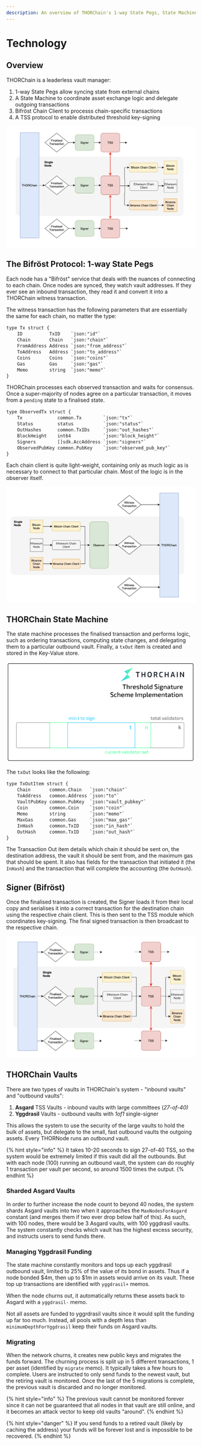 ```yaml
---
description: An overview of THORChain's 1-way State Pegs, State Machine and TSS Protocol.
---
```


# Technology

## Overview

THORChain is a leaderless vault manager:

1. 1-way State Pegs allow syncing state from external chains
2. A State Machine to coordinate asset exchange logic and delegate outgoing transactions
3. Bifröst Chain Client to processs chain-specific transactions
4. A TSS protocol to enable distributed threshold key-signing

![How THORChain works](<../.gitbook/assets/image (3).png>)

## The Bifröst Protocol: 1-way State Pegs

Each node has a "Bifröst" service that deals with the nuances of connecting to each chain. Once nodes are synced, they watch vault addresses. If they ever see an inbound transaction, they read it and convert it into a THORChain witness transaction.

The witness transaction has the following parameters that are essentially the same for each chain, no matter the type:

```
type Tx struct {
	ID          TxID    `json:"id"`
	Chain       Chain   `json:"chain"`
	FromAddress Address `json:"from_address"`
	ToAddress   Address `json:"to_address"`
	Coins       Coins   `json:"coins"`
	Gas         Gas     `json:"gas"`
	Memo        string  `json:"memo"`
}
```

THORChain processes each observed transaction and waits for consensus. Once a super-majority of nodes agree on a particular transaction, it moves from a `pending` state to a finalised state.

```
type ObservedTx struct {
	Tx             common.Tx        `json:"tx"`
	Status         status           `json:"status"`
	OutHashes      common.TxIDs     `json:"out_hashes"` 
	BlockHeight    int64            `json:"block_height"`
	Signers        []sdk.AccAddress `json:"signers"` 
	ObservedPubKey common.PubKey    `json:"observed_pub_key"`
}
```

Each chain client is quite light-weight, containing only as much logic as is necessary to connect to that particular chain. Most of the logic is in the observer itself.

![](<../.gitbook/assets/image (6).png>)

## THORChain State Machine

The state machine processes the finalised transaction and performs logic, such as ordering transactions, computing state changes, and delegating them to a particular outbound vault. Finally, a `txOut` item is created and stored in the Key-Value store.

![](<../.gitbook/assets/image (7).png>)

The `txOut` looks like the following:

```
type TxOutItem struct {
	Chain       common.Chain   `json:"chain"`
	ToAddress   common.Address `json:"to"`
	VaultPubKey common.PubKey  `json:"vault_pubkey"`
	Coin        common.Coin    `json:"coin"`
	Memo        string         `json:"memo"`
	MaxGas      common.Gas     `json:"max_gas"`
	InHash      common.TxID    `json:"in_hash"`
	OutHash     common.TxID    `json:"out_hash"`
}
```

The Transaction Out item details which chain it should be sent on, the destination address, the vault it should be sent from, and the maximum gas that should be spent. It also has fields for the transaction that initiated it (the `InHash`) and the transaction that will complete the accounting (the `OutHash`).

## Signer (Bifröst)

Once the finalised transaction is created, the Signer loads it from their local copy and serialises it into a correct transaction for the destination chain using the respective chain client. This is then sent to the TSS module which coordinates key-signing. The final signed transaction is then broadcast to the respective chain.

![](<../.gitbook/assets/image (10).png>)

## THORChain Vaults

There are two types of vaults in THORChain's system - "inbound vaults" and "outbound vaults":

1. **Asgard** TSS Vaults - inbound vaults with large committees (_27-of-40)_
2. **Yggdrasil** Vaults - outbound vaults with _1of1_ single-signer

This allows the system to use the security of the large vaults to hold the bulk of assets, but delegate to the small, fast outbound vaults the outgoing assets. Every THORNode runs an outbound vault.

{% hint style="info" %}
It takes 10-20 seconds to sign 27-of-40 TSS, so the system would be extremely limited if this vault did all the outbounds. But with each node (100) running an outbound vault, the system can do roughly 1 transaction per vault per second, so around 1500 times the output.
{% endhint %}

### Sharded Asgard Vaults

In order to further increase the node count to beyond 40 nodes, the system shards Asgard vaults into two when it approaches the `MaxNodesForAsgard` constant (and merges them if two ever drop below half of this). As such, with 100 nodes, there would be 3 Asgard vaults, with 100 yggdrasil vaults. The system constantly checks which vault has the highest excess security, and instructs users to send funds there.

### Managing Yggdrasil Funding

The state machine constantly monitors and tops up each yggdrasil outbound vault, limited to 25% of the value of its bond in assets. Thus if a node bonded $4m, then up to $1m in assets would arrive on its vault. These top up transactions are identified with `yggdrasil+` memos.

When the node churns out, it automatically returns these assets back to Asgard with a `yggdrasil-` memo.

Not all assets are funded to yggrdrasil vaults since it would split the funding up far too much. Instead, all pools with a depth less than `minimumDepthForYggdrasil` keep their funds on Asgard vaults.&#x20;

### Migrating

When the network churns, it creates new public keys and migrates the funds forward. The churning process is split up in 5 different transactions, 1 per asset (identified by `migrate` memo). It typically takes a few hours to complete. Users are instructed to only send funds to the newest vault, but the retiring vault is monitored. Once the last of the 5 migrations is complete, the previous vault is discarded and no longer monitored.

{% hint style="info" %}
The previous vault cannot be monitored forever since it can not be guaranteed that all nodes in that vault are still online, and it becomes an attack vector to keep old vaults "around".
{% endhint %}

{% hint style="danger" %}
If you send funds to a retired vault (likely by caching the address) your funds will be forever lost and is impossible to be recovered.
{% endhint %}

